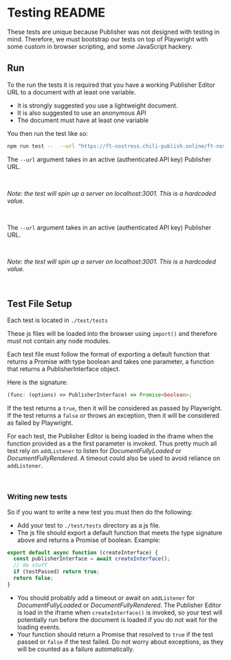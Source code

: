 # Testing README

These tests are unique because Publisher was not designed with testing in mind. Therefore, we must bootstrap our tests on top of Playwright with some custom in browser scripting, and some JavaScript hackery.

## Run

To the run the tests it is required that you have a working Publisher Editor URL to a document with at least one variable.

- It is strongly suggested you use a lightweight document.
- It is also suggested to use an anonymous API
- The document must have at least one variable

You then run the test like so:

```bash
npm run test --  --url "https://ft-nostress.chili-publish.online/ft-nostress/editor_html.aspx?doc=708c426d-969c-49c5-98d5-0d7c0a09a3ab&apiKey=RFdcWfIj_xkLyi+1aczJq7luzqgKrR7sUnXFWly5xDaNTg+FjXetCMGDQXq1B+j73"
```
The `--url` argument takes in an active (authenticated API key) Publisher URL.

<br/>

*Note: the test will spin up a server on localhost:3001. This is a hardcoded value.*

<br/>

The `--url` argument takes in an active (authenticated API key) Publisher URL.

<br/>

_Note: the test will spin up a server on localhost:3001. This is a hardcoded value._

<br/>

## Test File Setup

Each test is located in `./test/tests`

These js files will be loaded into the browser using `import()` and therefore must not contain any node modules.

Each test file must follow the format of exporting a default function that returns a Promise with type boolean and takes one parameter, a function that returns a PublisherInterface object.

Here is the signature:

```typescript
(func: (options) => PublisherInterface) => Promise<boolean>;
```

If the test returns a `true`, then it will be considered as passed by Playwright. If the test returns a `false` or throws an exception, then it will be considered as failed by Playwright.

For each test, the Publisher Editor is being loaded in the iframe when the function provided as a the first parameter is invoked. Thus pretty much all test rely on `addListener` to listen for _DocumentFullyLoaded_ or _DocumentFullyRendered_. A timeout could also be used to avoid reliance on `addListener`.

<br/>

### Writing new tests
So if you want to write a new test you must then do the following:

- Add your test to `./test/tests` directory as a js file.
- The js file should export a default function that meets the type signature above and returns a Promise of boolean. Example:

```javascript
export default async function (createInterface) {
  const publisherInterface = await createInterface();
  // do stuff
  if (testPassed) return true;
  return false;
}
```

- You should probably add a timeout or await on `addListener` for _DocumentFullyLoaded_ or _DocumentFullyRendered_. The Publisher Editor is load in the iframe when `createInterface()` is invoked, so your test will potentially run before the document is loaded if you do not wait for the loading events.
- Your function should return a Promise that resolved to `true` if the test passed or `false` if the test failed. Do not worry about exceptions, as they will be counted as a failure automatically.
